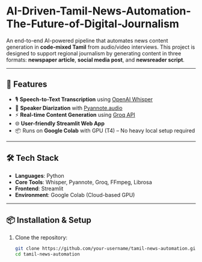 # AI-Driven-Tamil-News-Automation-The-Future-of-Digital-Journalism

An end-to-end AI-powered pipeline that automates news content generation in **code-mixed Tamil** from audio/video interviews. This project is designed to support regional journalism by generating content in three formats: **newspaper article**, **social media post**, and **newsreader script**.

---

## 🚀 Features

- 🎙️ **Speech-to-Text Transcription** using [OpenAI Whisper](https://github.com/openai/whisper)
- 👥 **Speaker Diarization** with [Pyannote.audio](https://github.com/pyannote/pyannote-audio)
- ⚡ **Real-time Content Generation** using [Groq API](https://groq.com/)
- 🌐 **User-friendly Streamlit Web App**
- 📦 Runs on **Google Colab** with GPU (T4) – No heavy local setup required

---

## 🛠️ Tech Stack

- **Languages**: Python
- **Core Tools**: Whisper, Pyannote, Groq, FFmpeg, Librosa
- **Frontend**: Streamlit
- **Environment**: Google Colab (Cloud-based GPU)

---

## 📦 Installation & Setup

1. Clone the repository:
   ```bash
   git clone https://github.com/your-username/tamil-news-automation.git
   cd tamil-news-automation
